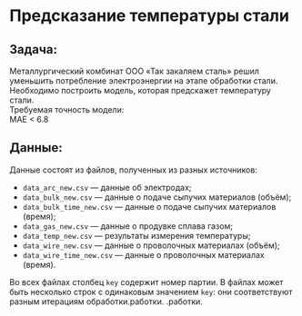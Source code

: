# Предсказание температуры стали

## Задача:

Металлургический комбинат ООО «Так закаляем сталь» решил уменьшить потребление электроэнергии на этапе обработки стали.   
Необходимо построить модель, которая предскажет температуру стали.   
Требуемая точность модели:  
MAE < 6.8

## Данные:

Данные состоят из файлов, полученных из разных источников:  
* `data_arc_new.csv` — данные об электродах;
* `data_bulk_new.csv` — данные о подаче сыпучих материалов (объём);
* `data_bulk_time_new.csv` — данные о подаче сыпучих материалов (время);
* `data_gas_new.csv` — данные о продувке сплава газом;
* `data_temp_new.csv` — результаты измерения температуры;
* `data_wire_new.csv` — данные о проволочных материалах (объём);
* `data_wire_time_new.csv` — данные о проволочных материалах (время).

Во всех файлах столбец `key` содержит номер партии. В файлах может быть несколько строк с одинаковым значением `key`: они соответствуют разным итерациям обработки.работки.
.работки.

